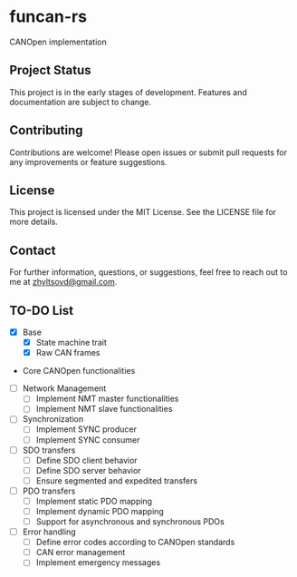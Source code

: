 # funcan-rs

CANOpen implementation

## Project Status

This project is in the early stages of development. Features and documentation are subject to change.

## Contributing

Contributions are welcome! Please open issues or submit pull requests for any improvements or feature suggestions.

## License

This project is licensed under the MIT License. See the LICENSE file for more details.

## Contact

For further information, questions, or suggestions, feel free to reach out to me at zhyltsovd@gmail.com.

## TO-DO List

- [x] Base
  - [x] State machine trait
  - [x] Raw CAN frames
-   Core CANOpen functionalities
  - [ ] Network Management 
    - [ ] Implement NMT master functionalities
    - [ ] Implement NMT slave functionalities
  - [ ] Synchronization
    - [ ] Implement SYNC producer
    - [ ] Implement SYNC consumer
  - [ ] SDO transfers
    - [ ] Define SDO client behavior
    - [ ] Define SDO server behavior
    - [ ] Ensure segmented and expedited transfers
  - [ ] PDO transfers
    - [ ] Implement static PDO mapping
    - [ ] Implement dynamic PDO mapping
    - [ ] Support for asynchronous and synchronous PDOs
  - [ ] Error handling
    - [ ] Define error codes according to CANOpen standards
    - [ ] CAN error management
    - [ ] Implement emergency messages
